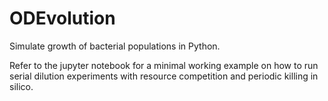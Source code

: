 # ODEvolution

Simulate growth of bacterial populations in Python.

Refer to the jupyter notebook for a minimal working example on how to run serial dilution experiments with resource competition and periodic killing in silico.
